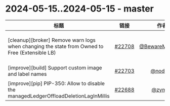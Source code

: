 # 2024-05-15..2024-05-15 - master
| 标题 | 链接 | 作者 | 标签 |
| - | :--: | :--: | - |
| [cleanup][broker] Remove warn logs when changing the state from Owned to Free (Extensible LB) | [#22708](https://github.com/apache/pulsar/pull/22708) | [@BewareMyPower](https://github.com/BewareMyPower) | `type/cleanup` `area/broker` `doc-not-needed` `ready-to-test`  | 
| [improve][build] Support custom image and label names | [#22703](https://github.com/apache/pulsar/pull/22703) | [@nodece](https://github.com/nodece) | `doc-required` `ready-to-test`  | 
| [improve][pip] PIP-350: Allow to disable the managedLedgerOffloadDeletionLagInMillis | [#22688](https://github.com/apache/pulsar/pull/22688) | [@zymap](https://github.com/zymap) | `doc` `PIP`  | 
